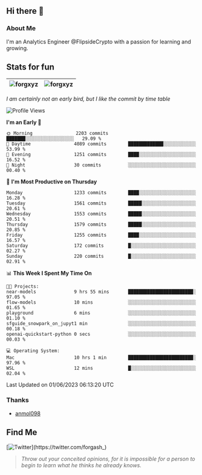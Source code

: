 ## Hi there 👋

### About Me

I'm an Analytics Engineer @FlipsideCrypto with a passion for learning and growing.
  
## Stats for fun

| <img align="center" src="https://github-readme-streak-stats.herokuapp.com/?user=forgxyz&theme=tokyonight" alt="forgxyz" /> | <img align="center" src="https://github-readme-stats.vercel.app/api?username=forgxyz&theme=tokyonight&show_icons=true" alt="forgxyz" /> |
| ------------- |------------- |

*I am certainly not an early bird, but I like the commit by time table*  

<!--START_SECTION:waka-->
![Profile Views](http://img.shields.io/badge/Profile%20Views-0-blue)

**I'm an Early 🐤** 

```text
🌞 Morning                2203 commits        ███████░░░░░░░░░░░░░░░░░░   29.09 % 
🌆 Daytime                4089 commits        █████████████░░░░░░░░░░░░   53.99 % 
🌃 Evening                1251 commits        ████░░░░░░░░░░░░░░░░░░░░░   16.52 % 
🌙 Night                  30 commits          ░░░░░░░░░░░░░░░░░░░░░░░░░   00.40 % 
```
📅 **I'm Most Productive on Thursday** 

```text
Monday                   1233 commits        ████░░░░░░░░░░░░░░░░░░░░░   16.28 % 
Tuesday                  1561 commits        █████░░░░░░░░░░░░░░░░░░░░   20.61 % 
Wednesday                1553 commits        █████░░░░░░░░░░░░░░░░░░░░   20.51 % 
Thursday                 1579 commits        █████░░░░░░░░░░░░░░░░░░░░   20.85 % 
Friday                   1255 commits        ████░░░░░░░░░░░░░░░░░░░░░   16.57 % 
Saturday                 172 commits         █░░░░░░░░░░░░░░░░░░░░░░░░   02.27 % 
Sunday                   220 commits         █░░░░░░░░░░░░░░░░░░░░░░░░   02.91 % 
```


📊 **This Week I Spent My Time On** 

```text
🐱‍💻 Projects: 
near-models              9 hrs 55 mins       ████████████████████████░   97.05 % 
flow-models              10 mins             ░░░░░░░░░░░░░░░░░░░░░░░░░   01.65 % 
playground               6 mins              ░░░░░░░░░░░░░░░░░░░░░░░░░   01.10 % 
sfguide_snowpark_on_jupyt1 min               ░░░░░░░░░░░░░░░░░░░░░░░░░   00.18 % 
openai-quickstart-python 0 secs              ░░░░░░░░░░░░░░░░░░░░░░░░░   00.03 % 

💻 Operating System: 
Mac                      10 hrs 1 min        ████████████████████████░   97.96 % 
WSL                      12 mins             █░░░░░░░░░░░░░░░░░░░░░░░░   02.04 % 
```


 Last Updated on 01/06/2023 06:13:20 UTC
<!--END_SECTION:waka-->

### Thanks
 - [anmol098](https://github.com/anmol098/waka-readme-stats/)
  
## Find Me
[![Twitter](https://img.shields.io/twitter/url/https/twitter.com/forgash_.svg?style=social&label=Follow%20%40forgash_)](https://twitter.com/forgash_)


> *Throw out your conceited opinions, for it is impossible for a person to begin to learn what he thinks he already knows.* 
